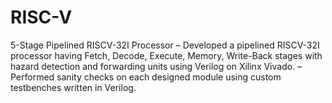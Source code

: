 # RISC-V
5-Stage Pipelined RISCV-32I Processor
– Developed a pipelined RISCV-32I processor having Fetch, Decode, Execute, Memory, Write-Back stages with
hazard detection and forwarding units using Verilog on Xilinx Vivado.
– Performed sanity checks on each designed module using custom testbenches written in Verilog.
